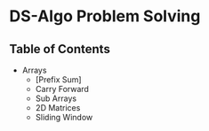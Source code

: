 # DS-Algo Problem Solving

## Table of Contents
- Arrays
  - [Prefix Sum]
  - Carry Forward
  - Sub Arrays
  - 2D Matrices
  - Sliding Window
  
